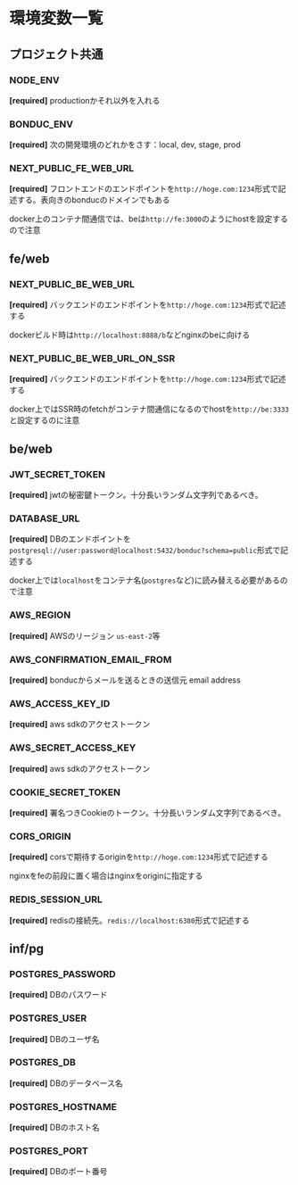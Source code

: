 # 環境変数一覧

## プロジェクト共通

### NODE_ENV
__[required]__ productionかそれ以外を入れる

### BONDUC_ENV
__[required]__ 次の開発環境のどれかをさす：local, dev, stage, prod

### NEXT_PUBLIC_FE_WEB_URL
__[required]__ フロントエンドのエンドポイントを```http://hoge.com:1234```形式で記述する。表向きのbonducのドメインでもある

docker上のコンテナ間通信では、beは```http://fe:3000```のようにhostを設定するので注意

## fe/web

### NEXT_PUBLIC_BE_WEB_URL
__[required]__ バックエンドのエンドポイントを```http://hoge.com:1234```形式で記述する

dockerビルド時は```http://localhost:8888/b```などnginxのbeに向ける

### NEXT_PUBLIC_BE_WEB_URL_ON_SSR
__[required]__ バックエンドのエンドポイントを```http://hoge.com:1234```形式で記述する

docker上ではSSR時のfetchがコンテナ間通信になるのでhostを```http://be:3333```と設定するのに注意

## be/web

### JWT_SECRET_TOKEN
__[required]__ jwtの秘密鍵トークン。十分長いランダム文字列であるべき。

### DATABASE_URL
__[required]__ DBのエンドポイントを```postgresql://user:password@localhost:5432/bonduc?schema=public```形式で記述する

docker上では```localhost```をコンテナ名(```postgres```など)に読み替える必要があるので注意

### AWS_REGION
__[required]__ AWSのリージョン ```us-east-2```等

### AWS_CONFIRMATION_EMAIL_FROM
__[required]__ bonducからメールを送るときの送信元 email address

### AWS_ACCESS_KEY_ID
__[required]__ aws sdkのアクセストークン

### AWS_SECRET_ACCESS_KEY
__[required]__ aws sdkのアクセストークン

### COOKIE_SECRET_TOKEN
__[required]__ 署名つきCookieのトークン。十分長いランダム文字列であるべき。

### CORS_ORIGIN
__[required]__ corsで期待するoriginを```http://hoge.com:1234```形式で記述する

nginxをfeの前段に置く場合はnginxをoriginに指定する

### REDIS_SESSION_URL

__[required]__ redisの接続先。```redis://localhost:6380```形式で記述する

## inf/pg

### POSTGRES_PASSWORD
__[required]__ DBのパスワード
  
### POSTGRES_USER
__[required]__ DBのユーザ名
  
### POSTGRES_DB
__[required]__ DBのデータベース名

### POSTGRES_HOSTNAME
__[required]__ DBのホスト名

### POSTGRES_PORT
__[required]__ DBのポート番号
